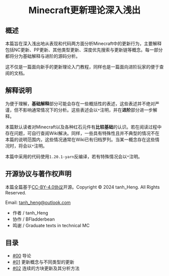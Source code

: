 # <center>Minecraft更新理论深入浅出</center>

## 概述

本篇旨在深入浅出地从表现和代码两方面分析Minecraft中的更新行为，主要解释包括NC更新、PP更新、其他类型更新、深度优先搜索与更新链等概念。每一部分都将分为基础解释与进阶的源码分析。

这不仅是一篇面向新手的更新理论入门教程，同样也是一篇面向进阶玩家的便于查阅的文档。

## 解释说明

为便于理解，**基础解释**部分可能会存在一些概括性的表述，这些表述并不绝对严谨，但不影响通常情况下的分析。这些表述会以`*`注明，并在**进阶**部分进一步解释。

本篇默认读者对Minecraft以及各种红石元件有**比较基础**的认识。若在阅读过程中存在问题，可自行查阅Wiki解决。同样，一些具有特殊性且并不典型的情况不在本篇的说明范围内，这些情况通常在Wiki已有归档罗列。当某一概念存在这些情况时，将会以`*`注明。

本篇中采用的代码使用`1.20.1-yarn`反编译，若有特殊情况会以`*`注明。

## 开源协议与著作权声明

本篇全篇基于[CC-BY-4.0协议](https://creativecommons.org/licenses/by/4.0/legalcode.zh-hans)开源。Copyright © 2024 tanh_Heng. All Rights Reserved.

Email: tanh_heng@outlook.com

- 作者 / tanh_Heng
- 协作 / BFladderbean
- 鸣谢 / Graduate texts in technical MC

## 目录

- [#00](./00-导论.md) 导论
- [#01](./01-更新概念与不同类型的更新.md) 更新概念与不同类型的更新
- [#02](./02-连续的方块更新及其分析方法.md) 连续的方块更新及其分析方法